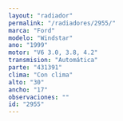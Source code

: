 ```yaml
---
layout: "radiador"
permalink: "/radiadores/2955/"
marca: "Ford"
modelo: "Windstar"
ano: "1999"
motor: "V6 3.0, 3.8, 4.2"
transmision: "Automática"
parte: "431391"
clima: "Con clima"
alto: "30"
ancho: "17"
observaciones: ""
id: "2955"
---
```


